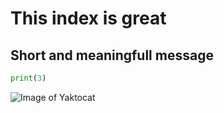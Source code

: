 # This index is great


## Short and meaningfull message
```Python
print(3)
```
![Image of Yaktocat](https://octodex.github.com/images/yaktocat.png)
